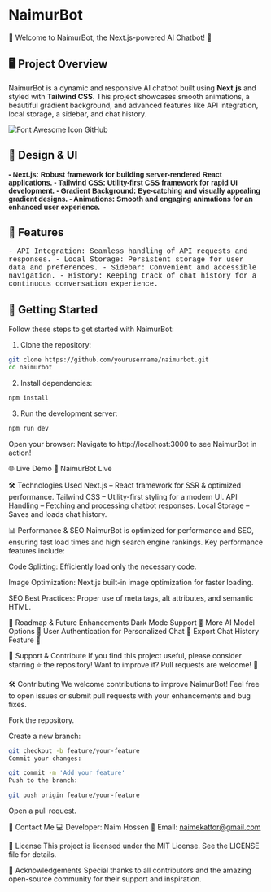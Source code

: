 # NaimurBot

🚀 Welcome to NaimurBot, the Next.js-powered AI Chatbot! 🚀

## 🖥️ Project Overview

NaimurBot is a dynamic and responsive AI chatbot built using **Next.js** and styled with **Tailwind CSS**. This project showcases smooth animations, a beautiful gradient background, and advanced features like API integration, local storage, a sidebar, and chat history.

![Font Awesome Icon](https://img.icons8.com/ios-filled/50/000000/github.png) GitHub

## 🎨 Design & UI

<p style="font-family: Arial, sans-serif; font-weight: bold;">
  - Next.js: Robust framework for building server-rendered React applications.
  - Tailwind CSS: Utility-first CSS framework for rapid UI development.
  - Gradient Background: Eye-catching and visually appealing gradient designs.
  - Animations: Smooth and engaging animations for an enhanced user experience.
</p>

## 🔧 Features

<p style="font-family: 'Courier New', monospace; font-weight: 300;">
  - API Integration: Seamless handling of API requests and responses.
  - Local Storage: Persistent storage for user data and preferences.
  - Sidebar: Convenient and accessible navigation.
  - History: Keeping track of chat history for a continuous conversation experience.
</p>

## 🚀 Getting Started

Follow these steps to get started with NaimurBot:

1. Clone the repository:

```bash
git clone https://github.com/yourusername/naimurbot.git
cd naimurbot
```

2. Install dependencies:

```bash
npm install
```

3. Run the development server:

```bash
npm run dev
```

Open your browser: Navigate to http://localhost:3000 to see NaimurBot in action!

🌐 Live Demo
🔗 NaimurBot Live

🛠️ Technologies Used
Next.js – React framework for SSR & optimized performance.
Tailwind CSS – Utility-first styling for a modern UI.
API Handling – Fetching and processing chatbot responses.
Local Storage – Saves and loads chat history.

📊 Performance & SEO
NaimurBot is optimized for performance and SEO, ensuring fast load times and high search engine rankings. Key performance features include:

Code Splitting: Efficiently load only the necessary code.

Image Optimization: Next.js built-in image optimization for faster loading.

SEO Best Practices: Proper use of meta tags, alt attributes, and semantic HTML.

📌 Roadmap & Future Enhancements
Dark Mode Support 🌙
More AI Model Options 🧠
User Authentication for Personalized Chat 🔐
Export Chat History Feature 📜

💙 Support & Contribute
If you find this project useful, please consider starring ⭐ the repository!
Want to improve it? Pull requests are welcome! 🎉

🛠️ Contributing
We welcome contributions to improve NaimurBot! Feel free to open issues or submit pull requests with your enhancements and bug fixes.

Fork the repository.

Create a new branch:

```bash
git checkout -b feature/your-feature
Commit your changes:
```

```bash
git commit -m 'Add your feature'
Push to the branch:
```

```bash
git push origin feature/your-feature
```

Open a pull request.

📩 Contact Me
💻 Developer: Naim Hossen
📧 Email: naimekattor@gmail.com

📜 License
This project is licensed under the MIT License. See the LICENSE file for details.

🧠 Acknowledgements
Special thanks to all contributors and the amazing open-source community for their support and inspiration.

